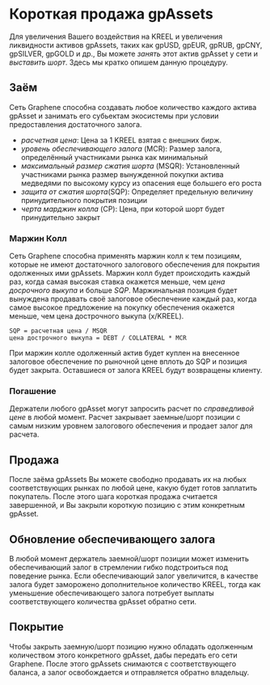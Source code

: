 # Короткая продажа gpAssets

Для увеличения Вашего воздействия на KREEL и увеличения ликвидности активов gpAssets, таких как gpUSD, gpEUR, gpRUB, gpCNY, gpSILVER, gpGOLD и др., Вы можете *занять* этот актив gpAsset у сети и *выставить шорт*. Здесь мы кратко опишем данную процедуру.

## Заём

Сеть Graphene способна создавать любое количество каждого актива gpAsset и занимать его субьектам экосистемы при условии предоставления достаточного залога.

- *расчетная цена*: Цена за 1 KREEL взятая с внешних бирж.
- *уровень обеспечивающего залога* (MCR): Размер залога, определённый участниками рынка как минимальный
- *максимальный размер сжатия шорта* (MSQR): Установленный участниками рынка размер вынужденной покупки актива медведями по высокому курсу из опасения еще большего его роста
- *защита от сжатия шорта*(SQP): Определяет предельную величину принудительного покрытия позиции
- *черта марджин колла* (CP): Цена, при которой шорт будет принудительно закрыт

### Маржин Колл

Сеть Graphene способна применять маржин колл к тем позициям, которые не имеют достаточного залогового обеспечения для покрытия одолженных ими gpAssets. Маржин колл будет происходить каждый раз, когда самая высокая ставка окажется меньше, чем *цена досрочного выкупа* и больше *SQP*. Маржинальная позиция будет вынуждена продавать своё залоговое обеспечение каждый раз, когда самое высокое предложение на покупку обеспечения окажется меньше, чем цена дострочного выкупа (x/KREEL).

    SQP = расчетная цена / MSQR
    цена дострочного выкупа = DEBT / COLLATERAL * MCR


При маржин колле одолженный актив будет куплен на внесенное залоговое обеспечение по рыночной цене вплоть до SQP и позиция будет закрыта. Оставшиеся от залога KREEL будут возвращены клиенту.

### Погашение

Держатели любого gpAsset могут запросить расчет по *справедливой цене* в любой момент. Расчет закрывает заемные/шорт позиции с самым низким уровнем залогового обеспечения и продает залог для расчета.

## Продажа

После заёма gpAssets Вы можете свободно продавать их на любых соответствующих рынках по любой цене, какую будет готов заплатить покупатель. После этого шага короткая продажа считается завершенной, и Вы закрыли короткую позицию с этим конкретным gpAsset.

## Обновление обеспечивающего залога

В любой момент держатель заемной/шорт позиции может изменить обеспечивающий залог в стремлении гибко подстроиться под поведение рынка. Если обеспечивающий залог увеличится, в качестве залога будет заморожено дополнительное количество KREEL, тогда как уменьшение обеспечивающего залога потребует выплаты соответствующего количества gpAsset обратно сети.

## Покрытие

Чтобы закрыть заемную/шорт позицию нужно обладать одолженным количеством этого конкретного gpAsset, дабы передать его сети Graphene. После этого gpAssets снимаются с соответствующего баланса, а залог освобождается и отправляется обратно владельцу.